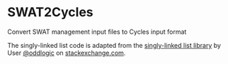 # SWAT2Cycles
Convert SWAT management input files to Cycles input format

The singly-linked list code is adapted from the [singly-linked list library](http://codereview.stackexchange.com/questions/26732/singly-linked-list-library) by User [@oddlogic](http://codereview.stackexchange.com/users/25228/oddlogic) on [stackexchange.com](http://stackexchange.com).
